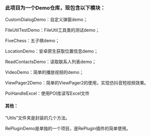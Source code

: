 ### 此项目为一个Demo仓库，现包含以下模块：

CustomDialogDemo：自定义弹窗demo；

FileUtilTestDemo：FileUtil工具类的测试demo；

FiveChess：五子棋demo；

LocationDemo：安卓原生获取位置信息demo；

ReadContactsDemo：读取联系人列表demo；

VideoDemo：简单的播放视频的demo；

ViewPager2Demo：简单的ViewPager2的使用，实现仿抖音短视频效果。

PoiHandleExcel：使用POI库读写Excel文件



#### 其他：

“Utils”文件夹是封装的几个方法。

RePluginDemo是单独的一个项目，是RePlugin插件的简单使用。